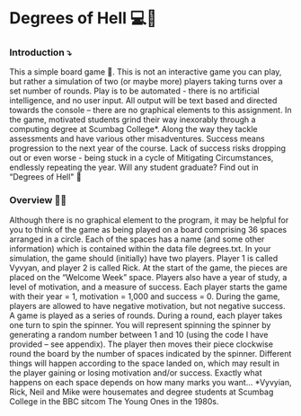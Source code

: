 # Degrees of Hell 💻🎲

### Introduction ⤵️

This a simple board game 🎲. This is not an interactive game 
you can play, but rather a simulation of two (or maybe more) players taking turns over a set number of rounds. 
Play is to be automated - there is no artificial intelligence, and no user input. All output will be text based and 
directed towards the console – there are no graphical elements to this assignment.
In the game, motivated students grind their way inexorably through a computing degree at Scumbag College*. 
Along the way they tackle assessments and have various other misadventures. Success means progression to 
the next year of the course. Lack of success risks dropping out or even worse - being stuck in a cycle of Mitigating 
Circumstances, endlessly repeating the year. Will any student graduate? Find out in “Degrees of Hell" 🧮

### Overview 🔖📑
Although there is no graphical element to the program, it may be helpful for you to think of the game as being 
played on a board comprising 36 spaces arranged in a circle.
Each of the spaces has a name (and some other information) which is contained within the data file degrees.txt.
In your simulation, the game should (initially) have two players. Player 1 is called Vyvyan, and player 2 is called 
Rick. At the start of the game, the pieces are placed on the “Welcome Week” space.
Players also have a year of study, a level of motivation, and a measure of success. Each player starts the game 
with their year = 1, motivation = 1,000 and success = 0. During the game, players are allowed to have negative 
motivation, but not negative success.
A game is played as a series of rounds. During a round, each player takes one turn to spin the spinner. You will 
represent spinning the spinner by generating a random number between 1 and 10 (using the code I have 
provided – see appendix). The player then moves their piece clockwise round the board by the number of spaces
indicated by the spinner.
Different things will happen according to the space landed on, which may result in the player gaining or losing 
motivation and/or success. Exactly what happens on each space depends on how many marks you want…
*Vyvyian, Rick, Neil and Mike were housemates and degree students at Scumbag College in the BBC sitcom The 
Young Ones in the 1980s.
